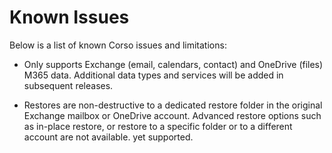 # Known Issues

Below is a list of known Corso issues and limitations:

* Only supports Exchange (email, calendars, contact) and OneDrive (files) M365 data. Additional
  data types and services will be added in subsequent releases.

* Restores are non-destructive to a dedicated restore folder in the original Exchange mailbox or OneDrive account.
  Advanced restore options such as in-place restore, or restore to a specific folder or to a different account are not available.
  yet supported.

